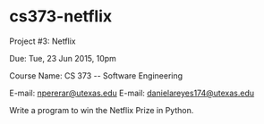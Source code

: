 # cs373-netflix

Project #3: Netflix

Due: Tue, 23 Jun 2015, 10pm

Course Name: CS 373 -- Software Engineering

E-mail: npererar@utexas.edu
E-mail: danielareyes174@utexas.edu

Write a program to win the Netflix Prize in Python.
